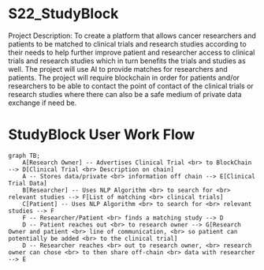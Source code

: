 # S22_StudyBlock
Project Description: 
To create a platform that allows cancer researchers and patients to be matched
to clinical trials and research studies according to their needs to help
further improve patient and researcher access to clinical trials and research
studies which in turn benefits the trials and studies as well. The project will
use AI to provide matches for researchers and patients. The project will require
blockchain in order for patients and/or researchers to be able to contact the 
point of contact of the clinical trials or research studies where there can also 
be a safe medium of private data exchange if need be.


# StudyBlock User Work Flow
```mermaid
graph TB;
    A[Research Owner] -- Advertises Clinical Trial <br> to BlockChain --> D[Clinical Trial <br> Description on chain]
    A -- Stores data/private <br> information off chain --> E[Clinical Trial Data]
    B[Researcher] -- Uses NLP Algorithm <br> to search for <br> relevant studies --> F[List of matching <br> clinical trials]
    C[Patient] -- Uses NLP Algorithm <br> to search for <br> relevant studies --> F
    F -- Researcher/Patient <br> finds a matching study --> D
    D -- Patient reaches out <br> to research owner --> G[Research Owner and patient <br> line of communication, <br> so patient can potentially be added <br> to the clinical trial]
    D -- Researcher reaches <br> out to research owner, <br> research owner can chose <br> to then share off-chain <br> data with researcher --> E


```
